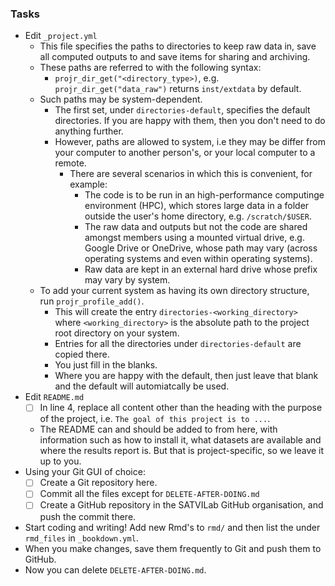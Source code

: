 ### Tasks

- Edit `_project.yml`
  - This file specifies the paths to directories to keep raw data in, save all computed outputs to and save items for sharing and archiving.
  - These paths are referred to with the following syntax:
    - `projr_dir_get("<directory_type>)`, e.g. `projr_dir_get("data_raw")` returns `inst/extdata` by default.
  - Such paths may be system-dependent.
    - The first set, under `directories-default`, specifies the default directories. If you are happy with them, then you don't need to do anything further.
    - However, paths are allowed to system, i.e they may be differ from your computer to another person's, or your local computer to a remote.
      - There are several scenarios in which this is convenient, for example:
        - The code is to be run in an high-performance computinge environment (HPC), which stores large data in a folder outside the user's home directory, e.g. `/scratch/$USER`.
        - The raw data and outputs but not the code are shared amongst members using a mounted virtual drive, e.g. Google Drive or OneDrive, whose path may vary (across operating systems and even within operating systems).
        - Raw data are kept in an external hard drive whose prefix may vary by system.
  - To add your current system as having its own directory structure, run `projr_profile_add()`.
    - This will create the entry `directories-<working_directory>` where `<working_directory>` is the absolute path to the project root directory on your system.
    - Entries for all the directories under `directories-default` are copied there.
    - You just fill in the blanks.
    - Where you are happy with the default, then just leave that blank and the default will automiatcally be used.
- Edit `README.md`
  - [ ] In line 4, replace all content other than the heading with the purpose of the project, i.e. `The goal of this project is to ...`.
  - The README can and should be added to from here, with information such as how to install it, what datasets are available and where the results report is. But that is project-specific, so we leave it up to you.
- Using your Git GUI of choice:
  - [ ] Create a Git repository here.
  - [ ] Commit all the files except for `DELETE-AFTER-DOING.md`
  - [ ] Create a GitHub repository in the SATVILab GitHub organisation, and push the commit there.
- Start coding and writing! Add new Rmd's to `rmd/` and then list the under `rmd_files` in `_bookdown.yml`.
- When you make changes, save them frequently to Git and push them to GitHub.
- Now you can delete `DELETE-AFTER-DOING.md`.